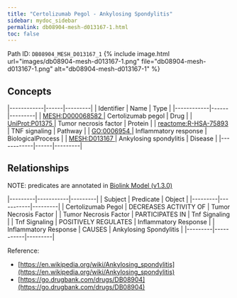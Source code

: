```yaml
---
title: "Certolizumab Pegol - Ankylosing Spondylitis"
sidebar: mydoc_sidebar
permalink: db08904-mesh-d013167-1.html
toc: false 
---
```



Path ID: `DB08904_MESH_D013167_1`
{% include image.html url="images/db08904-mesh-d013167-1.png" file="db08904-mesh-d013167-1.png" alt="db08904-mesh-d013167-1" %}

## Concepts

|------------|------|---------|
| Identifier | Name | Type    |
|------------|------|---------|
| <a href="https://identifiers.org/MESH:D000068582">MESH:D000068582 </a> | Certolizumab pegol | Drug |
| <a href="https://identifiers.org/UniProt:P01375">UniProt:P01375 </a> | Tumor necrosis factor | Protein |
| <a href="https://identifiers.org/reactome:R-HSA-75893">reactome:R-HSA-75893 </a> | TNF signaling | Pathway |
| <a href="https://identifiers.org/GO:0006954">GO:0006954 </a> | Inflammatory response | BiologicalProcess |
| <a href="https://identifiers.org/MESH:D013167">MESH:D013167 </a> | Ankylosing spondylitis | Disease |
|------------|------|---------|

## Relationships


NOTE: predicates are annotated in <a href="https://github.com/biolink/biolink-model/releases/tag/v1.3.0">Biolink Model (v1.3.0)</a>

|---------|-----------|---------|
| Subject | Predicate | Object  |
|---------|-----------|---------|
| Certolizumab Pegol | DECREASES ACTIVITY OF | Tumor Necrosis Factor |
| Tumor Necrosis Factor | PARTICIPATES IN | Tnf Signaling |
| Tnf Signaling | POSITIVELY REGULATES | Inflammatory Response |
| Inflammatory Response | CAUSES | Ankylosing Spondylitis |
|---------|-----------|---------|

Reference: 
  - [https://en.wikipedia.org/wiki/Ankylosing_spondylitis](https://en.wikipedia.org/wiki/Ankylosing_spondylitis)
  - [https://go.drugbank.com/drugs/DB08904](https://go.drugbank.com/drugs/DB08904)
